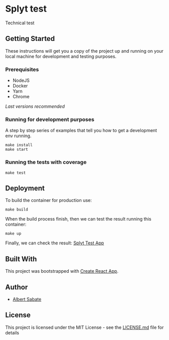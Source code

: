 # Splyt test
Technical test


## Getting Started
These instructions will get you a copy of the project up and running on your local machine for development and testing purposes.


### Prerequisites
* NodeJS
* Docker
* Yarn
* Chrome

*Last versions recommended*


### Running for development purposes
A step by step series of examples that tell you how to get a development env running.

```
make install
make start
```


### Running the tests with coverage
```
make test
```


## Deployment
To build the container for production use:
```
make build
```

When the build process finish, then we can test the result running this container:
```
make up
```

Finally, we can check the result:
[Splyt Test App](http://localhost)


## Built With
This project was bootstrapped with [Create React App](https://github.com/facebook/create-react-app).


## Author
* [Albert Sabate](https://github.com/AlbertSabate)


## License
This project is licensed under the MIT License - see the [LICENSE.md](LICENSE.md) file for details
